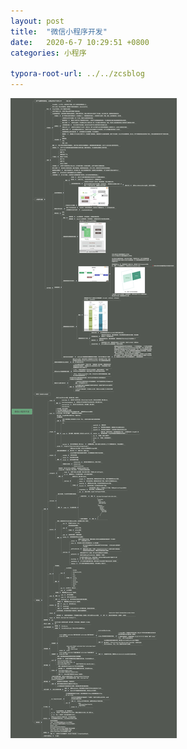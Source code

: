 ```yaml
---
layout: post
title:  "微信小程序开发"
date:   2020-6-7 10:29:51 +0800
categories: 小程序

typora-root-url: ../../zcsblog
---
```


![img](/assets/小程序/微信小程序开发.jpg)